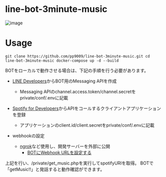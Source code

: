 # line-bot-3minute-music

![image](https://user-images.githubusercontent.com/39284992/122329816-06f47100-cf6d-11eb-813a-4a3bcc962141.gif)

# Usage

`
git clone https://github.com/pp9009/line-bot-3minute-music.git
cd line-bot-3minute-music
docker-compose up -d --build
`

BOTをローカルで動作させる場合は、下記の手順を行う必要があります。

* [LINE Developers](
https://developers.line.biz/ja/docs/messaging-api/getting-started/)からBOT用のMessaging APIを作成
  * Messaging APIのchannel.access.token/channel.secretをprivate/conf/.envに記載

* [Spotify for Developers](https://developer.spotify.com/dashboard/)からAPIをコールするクライアントアプリケーションを登録
  * アプリケーションのclient.id/client.secretをprivate/conf/.envに記載

* webhookの設定
  * [ngrok](https://ngrok.com/)など使用し、開発サーバーを外部に公開
    * [BOTにWebhook URLを設定する](https://developers.line.biz/ja/docs/messaging-api/building-bot/#setting-webhook-url)

上記を行い、/private/get_music.phpを実行してspotifyURIを取得。
BOTで「getMusic!!」と発話すると動作確認ができます。
